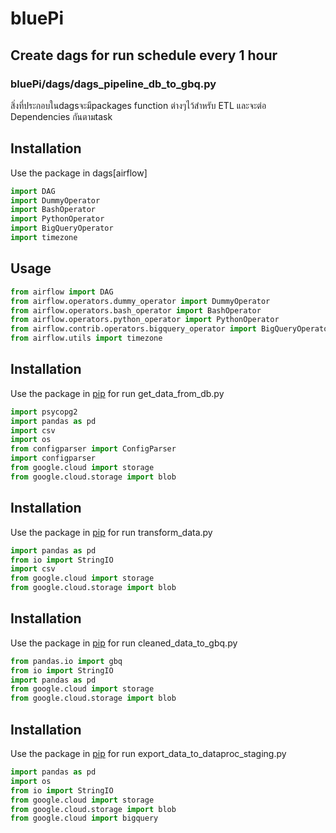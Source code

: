 # bluePi
## Create dags for run schedule every 1 hour 
### bluePi/dags/dags_pipeline_db_to_gbq.py 

สิ่งที่ประกอบในdagsจะมีpackages function ต่างๆไว้สำหรับ ETL และจะต่อ Dependencies กันตามtask

## Installation

Use the package in dags[airflow]

```python
import DAG
import DummyOperator
import BashOperator
import PythonOperator
import BigQueryOperator
import timezone
```

## Usage

```python
from airflow import DAG
from airflow.operators.dummy_operator import DummyOperator
from airflow.operators.bash_operator import BashOperator
from airflow.operators.python_operator import PythonOperator
from airflow.contrib.operators.bigquery_operator import BigQueryOperator
from airflow.utils import timezone
```

## Installation

Use the package in [pip](https://pip.pypa.io/en/stable/) for run get_data_from_db.py

```python
import psycopg2 
import pandas as pd
import csv
import os
from configparser import ConfigParser
import configparser
from google.cloud import storage
from google.cloud.storage import blob
```

## Installation

Use the package in [pip](https://pip.pypa.io/en/stable/) for run transform_data.py

```python
import pandas as pd
from io import StringIO
import csv
from google.cloud import storage
from google.cloud.storage import blob
```

## Installation

Use the package in [pip](https://pip.pypa.io/en/stable/) for run cleaned_data_to_gbq.py

```python
from pandas.io import gbq
from io import StringIO
import pandas as pd
from google.cloud import storage
from google.cloud.storage import blob
```

## Installation

Use the package in [pip](https://pip.pypa.io/en/stable/) for run export_data_to_dataproc_staging.py

```python
import pandas as pd
import os
from io import StringIO
from google.cloud import storage
from google.cloud.storage import blob
from google.cloud import bigquery
```